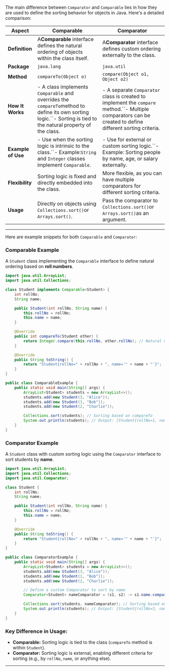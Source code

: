 The main difference between `Comparator` and `Comparable` lies in how they are used to define the sorting behavior for objects in Java. Here's a detailed comparison:

| **Aspect**         | **Comparable**                                                                                                                                                | **Comparator**                                                                                                                                           |
| ------------------------ | ------------------------------------------------------------------------------------------------------------------------------------------------------------------- | -------------------------------------------------------------------------------------------------------------------------------------------------------------- |
| **Definition**     | A**Comparable** interface defines the natural ordering of objects within the class itself.                                                                    | A**Comparator** interface defines custom ordering externally to the class.                                                                               |
| **Package**        | `java.lang`                                                                                                                                                       | `java.util`                                                                                                                                                  |
| **Method**         | `compareTo(Object o)`                                                                                                                                             | `compare(Object o1, Object o2)`                                                                                                                              |
| **How It Works**   | - A class implements `Comparable` and overrides the `compareTo`method to define its own sorting logic.``- Sorting is tied to the natural property of the class. | - A separate `Comparator` class is created to implement the `compare` method.``- Multiple comparators can be created to define different sorting criteria. |
| **Example of Use** | - Use when the sorting logic is intrinsic to the class.``- Example:`String` and `Integer` classes implement `Comparable`.                                     | - Use for external or custom sorting logic.``- Example: Sorting people by name, age, or salary externally.                                                     |
| **Flexibility**    | Sorting logic is fixed and directly embedded into the class.                                                                                                        | More flexible, as you can have multiple comparators for different sorting criteria.                                                                            |
| **Usage**          | Directly on objects using `Collections.sort()`or `Arrays.sort()`.                                                                                               | Pass the comparator to `Collections.sort()`or `Arrays.sort()`as an argument.                                                                               |

---

Here are example snippets for both `Comparable` and `Comparator`:

### **Comparable Example**

A `Student` class implementing the `Comparable` interface to define natural ordering based on **roll numbers**.

```java
import java.util.ArrayList;
import java.util.Collections;

class Student implements Comparable<Student> {
    int rollNo;
    String name;

    public Student(int rollNo, String name) {
        this.rollNo = rollNo;
        this.name = name;
    }

    @Override
    public int compareTo(Student other) {
        return Integer.compare(this.rollNo, other.rollNo); // Natural ordering by rollNo
    }

    @Override
    public String toString() {
        return "Student{rollNo=" + rollNo + ", name='" + name + "'}";
    }
}

public class ComparableExample {
    public static void main(String[] args) {
        ArrayList<Student> students = new ArrayList<>();
        students.add(new Student(3, "Alice"));
        students.add(new Student(1, "Bob"));
        students.add(new Student(2, "Charlie"));

        Collections.sort(students); // Sorting based on compareTo
        System.out.println(students); // Output: [Student{rollNo=1, name='Bob'}, ...]
    }
}
```

### **Comparator Example**

A `Student` class with custom sorting logic using the `Comparator` interface to sort students by **name**.

```java
import java.util.ArrayList;
import java.util.Collections;
import java.util.Comparator;

class Student {
    int rollNo;
    String name;

    public Student(int rollNo, String name) {
        this.rollNo = rollNo;
        this.name = name;
    }

    @Override
    public String toString() {
        return "Student{rollNo=" + rollNo + ", name='" + name + "'}";
    }
}

public class ComparatorExample {
    public static void main(String[] args) {
        ArrayList<Student> students = new ArrayList<>();
        students.add(new Student(3, "Alice"));
        students.add(new Student(1, "Bob"));
        students.add(new Student(2, "Charlie"));

        // Define a custom Comparator to sort by name
        Comparator<Student> nameComparator = (s1, s2) -> s1.name.compareTo(s2.name);

        Collections.sort(students, nameComparator); // Sorting based on custom Comparator
        System.out.println(students); // Output: [Student{rollNo=3, name='Alice'}, ...]
    }
}
```

### Key Difference in Usage:

- **Comparable:** Sorting logic is tied to the class (`compareTo` method is within `Student`).
- **Comparator:** Sorting logic is external, enabling different criteria for sorting (e.g., by `rollNo`, `name`, or anything else).

---

